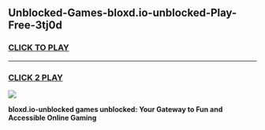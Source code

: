 
## Unblocked-Games-bloxd.io-unblocked-Play-Free-3tj0d
<h3>
<a href="https://premium76.site?title=bloxd.io-unblocked&ref=10A">CLICK TO PLAY</a></h3>
<hr>

<h3>
<a href="https://premium76.site?title=bloxd.io-unblocked&ref=10A">CLICK 2 PLAY</a>
  
</h3>

<a href="https://premium76.site?title=bloxd.io-unblocked&ref=10A"><img src="https://clearcache.store/games.png"></a>


**bloxd.io-unblocked games unblocked: Your Gateway to Fun and Accessible Online Gaming**
